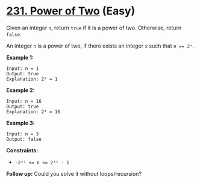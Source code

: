 # [231. Power of Two][link] (Easy)

[link]: https://leetcode.com/problems/power-of-two/

Given an integer `n`, return `true` if it is a power of two. Otherwise, return `false`.

An integer `n` is a power of two, if there exists an integer `x` such that `n == 2ˣ`.

**Example 1:**

```
Input: n = 1
Output: true
Explanation: 2⁰ = 1

```

**Example 2:**

```
Input: n = 16
Output: true
Explanation: 2⁴ = 16

```

**Example 3:**

```
Input: n = 3
Output: false

```

**Constraints:**

- `-2³¹ <= n <= 2³¹ - 1`

**Follow up:** Could you solve it without loops/recursion?
